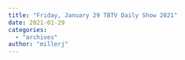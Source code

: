 ```yaml
---
title: "Friday, January 29 TBTV Daily Show 2021"
date: 2021-01-29
categories: 
  - "archives"
author: "millerj"
---
```



